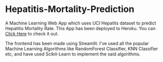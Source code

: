 # Hepatitis-Mortality-Prediction
A Machine Learning Web App which uses UCI Hepatits dataset to predict Hepatitis Mortality Rate.
This App has been deployed to Heroku. You can [Click Here](https://hepatitis-mortality-pred.herokuapp.com/) to check it out.

The frontend has been made using Streamlit.
I've used all the popular Machine Learning Algorithms like RandomForest Classifier, KNN Classifier etc, and have used Scikit-Learn
to implement the said algorithms.
